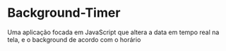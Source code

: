 # Background-Timer
Uma aplicação focada em JavaScript que altera a data em tempo real na tela, e o background de acordo com o horário
